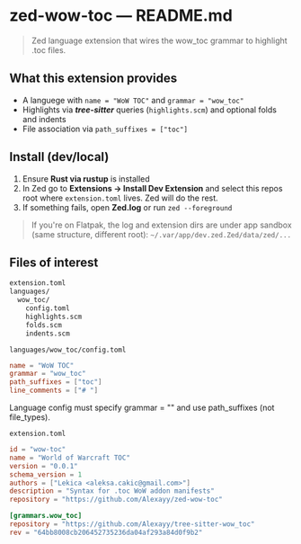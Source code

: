 # zed-wow-toc — README.md
> Zed language extension that wires the wow_toc grammar to highlight .toc files.

## __What this extension provides__
  - A languege with ```name = "WoW TOC"``` and ```grammar = "wow_toc"```
  - Highlights via ___tree-sitter___ queries (```highlights.scm```) and optional folds and indents
  - File association via ```path_suffixes = ["toc"]```

## __Install (dev/local)__
1. Ensure __Rust via rustup__ is installed
2. In Zed go to __Extensions -> Install Dev Extension__ and select this repos root where ```extension.toml``` lives. Zed will do the rest.
3. If something fails, open __Zed.log__ or run ```zed --foreground```

> If you're on Flatpak, the log and extension dirs are under app sandbox (same structure, different root): ```~/.var/app/dev.zed.Zed/data/zed/...```

## __Files of interest__
```bash
extension.toml
languages/
  wow_toc/
    config.toml
    highlights.scm
    folds.scm
    indents.scm
```

```languages/wow_toc/config.toml```
```toml
name = "WoW TOC"
grammar = "wow_toc"
path_suffixes = ["toc"]
line_comments = ["# "]
```
Language config must specify grammar = "<name>" and use path_suffixes (not file_types).

```extension.toml```
```toml
id = "wow-toc"
name = "World of Warcraft TOC"
version = "0.0.1"
schema_version = 1
authors = ["Lekica <aleksa.cakic@gmail.com>"]
description = "Syntax for .toc WoW addon manifests"
repository = "https://github.com/Alexayy/zed-wow-toc"

[grammars.wow_toc]
repository = "https://github.com/Alexayy/tree-sitter-wow_toc"
rev = "64bb8008cb206452735236da04af293a84d0f9b2"
```
